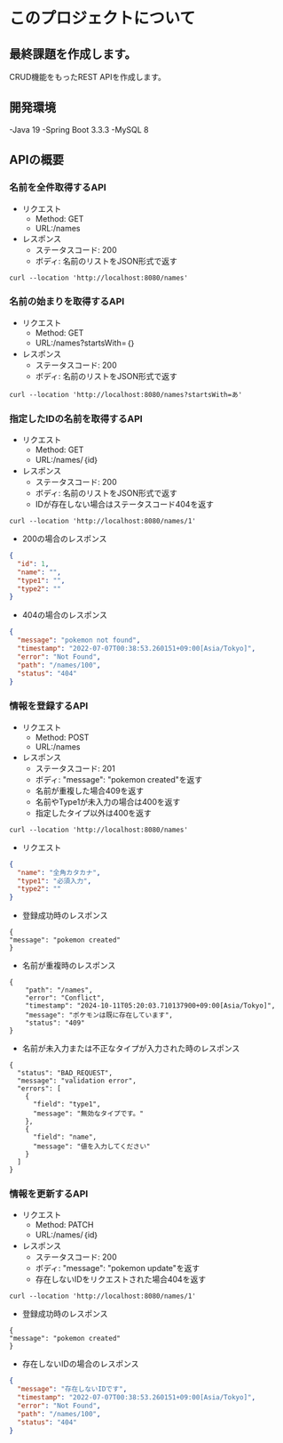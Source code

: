 # このプロジェクトについて

## 最終課題を作成します。

CRUD機能をもったREST APIを作成します。

## 開発環境

-Java 19
-Spring Boot 3.3.3
-MySQL 8

## APIの概要

### 名前を全件取得するAPI

- リクエスト
    - Method: GET
    - URL:/names
- レスポンス
    - ステータスコード: 200
    - ボディ: 名前のリストをJSON形式で返す

```curl
curl --location 'http://localhost:8080/names'
```

### 名前の始まりを取得するAPI

- リクエスト
    - Method: GET
    - URL:/names?startsWith=｛｝
- レスポンス
    - ステータスコード: 200
    - ボディ: 名前のリストをJSON形式で返す

```curl
curl --location 'http://localhost:8080/names?startsWith=あ'
```

### 指定したIDの名前を取得するAPI

- リクエスト
    - Method: GET
    - URL:/names/｛id｝
- レスポンス
    - ステータスコード: 200
    - ボディ: 名前のリストをJSON形式で返す
    - IDが存在しない場合はステータスコード404を返す

```curl
curl --location 'http://localhost:8080/names/1'
```

- 200の場合のレスポンス

```json
{
  "id": 1,
  "name": "",
  "type1": "",
  "type2": ""
}
```

- 404の場合のレスポンス

```json
{
  "message": "pokemon not found",
  "timestamp": "2022-07-07T00:38:53.260151+09:00[Asia/Tokyo]",
  "error": "Not Found",
  "path": "/names/100",
  "status": "404"
}
```

### 情報を登録するAPI

- リクエスト
    - Method: POST
    - URL:/names
- レスポンス
    - ステータスコード: 201
    - ボディ: "message": "pokemon created"を返す
    - 名前が重複した場合409を返す
    - 名前やType1が未入力の場合は400を返す
    - 指定したタイプ以外は400を返す

```curl
curl --location 'http://localhost:8080/names'
```

- リクエスト

```json
{
  "name": "全角カタカナ",
  "type1": "必須入力",
  "type2": ""
}
```

- 登録成功時のレスポンス

```
{
"message": "pokemon created"
}
```

- 名前が重複時のレスポンス

```
{
    "path": "/names",
    "error": "Conflict",
    "timestamp": "2024-10-11T05:20:03.710137900+09:00[Asia/Tokyo]",
    "message": "ポケモンは既に存在しています",
    "status": "409"
}
```

- 名前が未入力または不正なタイプが入力された時のレスポンス

```
{
  "status": "BAD_REQUEST",
  "message": "validation error",
  "errors": [
    {
      "field": "type1",
      "message": "無効なタイプです。"
    },
    {
      "field": "name",
      "message": "値を入力してください"
    }
  ]
}
```

### 情報を更新するAPI

- リクエスト
    - Method: PATCH
    - URL:/names/｛id｝
- レスポンス
    - ステータスコード: 200
    - ボディ: "message": "pokemon update"を返す
    - 存在しないIDをリクエストされた場合404を返す

```curl
curl --location 'http://localhost:8080/names/1'
```

- 登録成功時のレスポンス

```
{
"message": "pokemon created"
}
```

- 存在しないIDの場合のレスポンス

```json
{
  "message": "存在しないIDです",
  "timestamp": "2022-07-07T00:38:53.260151+09:00[Asia/Tokyo]",
  "error": "Not Found",
  "path": "/names/100",
  "status": "404"
}
```
